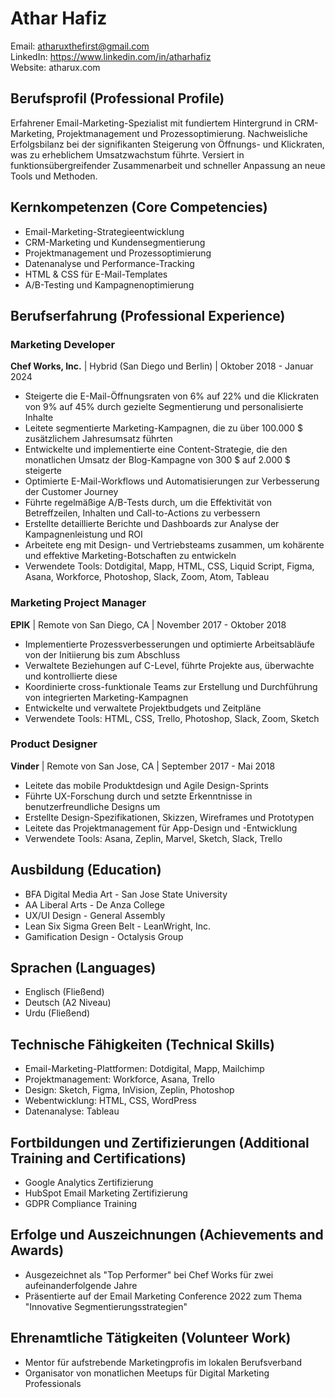 # Athar Hafiz
Email: atharuxthefirst@gmail.com  
LinkedIn: https://www.linkedin.com/in/atharhafiz  
Website: atharux.com

## Berufsprofil (Professional Profile)
Erfahrener Email-Marketing-Spezialist mit fundiertem Hintergrund in CRM-Marketing, Projektmanagement und Prozessoptimierung. Nachweisliche Erfolgsbilanz bei der signifikanten Steigerung von Öffnungs- und Klickraten, was zu erheblichem Umsatzwachstum führte. Versiert in funktionsübergreifender Zusammenarbeit und schneller Anpassung an neue Tools und Methoden.

## Kernkompetenzen (Core Competencies)
- Email-Marketing-Strategieentwicklung
- CRM-Marketing und Kundensegmentierung
- Projektmanagement und Prozessoptimierung
- Datenanalyse und Performance-Tracking
- HTML & CSS für E-Mail-Templates
- A/B-Testing und Kampagnenoptimierung

## Berufserfahrung (Professional Experience)

### Marketing Developer
**Chef Works, Inc.** | Hybrid (San Diego und Berlin) | Oktober 2018 - Januar 2024

- Steigerte die E-Mail-Öffnungsraten von 6% auf 22% und die Klickraten von 9% auf 45% durch gezielte Segmentierung und personalisierte Inhalte
- Leitete segmentierte Marketing-Kampagnen, die zu über 100.000 $ zusätzlichem Jahresumsatz führten
- Entwickelte und implementierte eine Content-Strategie, die den monatlichen Umsatz der Blog-Kampagne von 300 $ auf 2.000 $ steigerte
- Optimierte E-Mail-Workflows und Automatisierungen zur Verbesserung der Customer Journey
- Führte regelmäßige A/B-Tests durch, um die Effektivität von Betreffzeilen, Inhalten und Call-to-Actions zu verbessern
- Erstellte detaillierte Berichte und Dashboards zur Analyse der Kampagnenleistung und ROI
- Arbeitete eng mit Design- und Vertriebsteams zusammen, um kohärente und effektive Marketing-Botschaften zu entwickeln
- Verwendete Tools: Dotdigital, Mapp, HTML, CSS, Liquid Script, Figma, Asana, Workforce, Photoshop, Slack, Zoom, Atom, Tableau

### Marketing Project Manager
**EPIK** | Remote von San Diego, CA | November 2017 - Oktober 2018

- Implementierte Prozessverbesserungen und optimierte Arbeitsabläufe von der Initiierung bis zum Abschluss
- Verwaltete Beziehungen auf C-Level, führte Projekte aus, überwachte und kontrollierte diese
- Koordinierte cross-funktionale Teams zur Erstellung und Durchführung von integrierten Marketing-Kampagnen
- Entwickelte und verwaltete Projektbudgets und Zeitpläne
- Verwendete Tools: HTML, CSS, Trello, Photoshop, Slack, Zoom, Sketch

### Product Designer
**Vinder** | Remote von San Jose, CA | September 2017 - Mai 2018

- Leitete das mobile Produktdesign und Agile Design-Sprints
- Führte UX-Forschung durch und setzte Erkenntnisse in benutzerfreundliche Designs um
- Erstellte Design-Spezifikationen, Skizzen, Wireframes und Prototypen
- Leitete das Projektmanagement für App-Design und -Entwicklung
- Verwendete Tools: Asana, Zeplin, Marvel, Sketch, Slack, Trello

## Ausbildung (Education)
- BFA Digital Media Art - San Jose State University
- AA Liberal Arts - De Anza College
- UX/UI Design - General Assembly
- Lean Six Sigma Green Belt - LeanWright, Inc.
- Gamification Design - Octalysis Group

## Sprachen (Languages)
- Englisch (Fließend)
- Deutsch (A2 Niveau)
- Urdu (Fließend)

## Technische Fähigkeiten (Technical Skills)
- Email-Marketing-Plattformen: Dotdigital, Mapp, Mailchimp
- Projektmanagement: Workforce, Asana, Trello
- Design: Sketch, Figma, InVision, Zeplin, Photoshop
- Webentwicklung: HTML, CSS, WordPress
- Datenanalyse: Tableau

## Fortbildungen und Zertifizierungen (Additional Training and Certifications)
- Google Analytics Zertifizierung
- HubSpot Email Marketing Zertifizierung
- GDPR Compliance Training

## Erfolge und Auszeichnungen (Achievements and Awards)
- Ausgezeichnet als "Top Performer" bei Chef Works für zwei aufeinanderfolgende Jahre
- Präsentierte auf der Email Marketing Conference 2022 zum Thema "Innovative Segmentierungsstrategien"

## Ehrenamtliche Tätigkeiten (Volunteer Work)
- Mentor für aufstrebende Marketingprofis im lokalen Berufsverband
- Organisator von monatlichen Meetups für Digital Marketing Professionals

